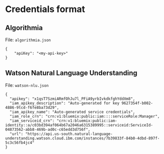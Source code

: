 # Credentials format

## Algorithmia

File: `algorithmia.json`

```
{
    "apiKey": "<my-api-key>"
}
```

## Watson Natural Language Understanding

File: `watson-nlu.json`
```
{
  "apikey": "x1qsT7SzmiARmfOhJu7l_PFiA9yrbIvkdkfghYddXm8",
  "iam_apikey_description": "Auto-generated for key 9627354f-b002-4886-9tcd-f6fe8ba73d29",
  "iam_apikey_name": "Auto-generated service credentials",
  "iam_role_crn": "crn:v1:bluemix:public:iam::::serviceRole:Manager",
  "iam_serviceid_crn": "crn:v1:bluemix:public:iam-identity::a/c03bd394af064b67a2046a6315389995::serviceid:ServiceId-04873562-abb8-469b-ad0c-c65edd3d756f",
  "url": "https://api.us-south.natural-language-understanding.watson.cloud.ibm.com/instances/7b39833f-84b0-4dbd-897f-5c3c56fb4jc4"
}
```